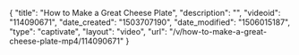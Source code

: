 {
    "title": "How to Make a Great Cheese Plate",
    "description": "",
    "videoid": "114090671",
    "date_created": "1503707190",
    "date_modified": "1506015187",
    "type": "captivate",
    "layout": "video",
    "url": "\/v\/how-to-make-a-great-cheese-plate-mp4\/114090671"
}
